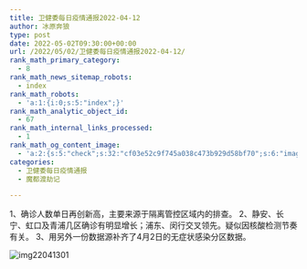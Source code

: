 ```yaml
---
title: 卫健委每日疫情通报2022-04-12
author: 冰原奔狼
type: post
date: 2022-05-02T09:30:00+00:00
url: /2022/05/02/卫健委每日疫情通报2022-04-12/
rank_math_primary_category:
  - 8
rank_math_news_sitemap_robots:
  - index
rank_math_robots:
  - 'a:1:{i:0;s:5:"index";}'
rank_math_analytic_object_id:
  - 67
rank_math_internal_links_processed:
  - 1
rank_math_og_content_image:
  - 'a:2:{s:5:"check";s:32:"cf03e52c9f745a038c473b929d58bf70";s:6:"images";a:0:{}}'
categories:
  - 卫健委每日疫情通报
  - 魔都渡劫记

---
```

1、确诊人数单日再创新高，主要来源于隔离管控区域内的排查。
2、静安、长宁、虹口及青浦几区确诊有明显增长；浦东、闵行交叉领先。疑似因核酸检测节奏有关。
3、用另外一份数据源补齐了4月2日的无症状感染分区数据。

<img decoding="async" src="https://i0.wp.com/s2.loli.net/2022/05/02/nJUNOKfp6XVaQs2.jpg?w=640&#038;ssl=1" alt="img22041301" data-recalc-dims="1" />
